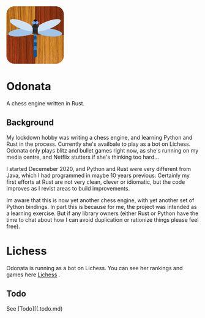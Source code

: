 <img src="https://github.com/akanalytics/odonata/blob/main/docs/odonata-blue.png" width=150 />


# Odonata
A chess engine written in Rust.

## Background
My lockdown hobby was writing a chess engine, and learning Python and Rust in the process. Currently she's availbale to play as a bot on Lichess. Odonata only plays blitz and bullet games right now, as she's running on my media centre, and Netflix stutters if she's thinking too hard...

I started Decemeber 2020, and Python and Rust were very different from Java, which I had programmed in maybe 10 years previous. Certainly my first efforts at Rust are not very clean, clever or idiomatic, but the code improves as I revist areas to build improvements.

Im aware that this is now yet another chess engine, with yet another set of Python bindings. In part this is because for me, the project was intended as a learning exercise. But if any library owners (either Rust or Python have the time to chat about how I can avoid duplication or rationize things please feel free).   


# Lichess
Odonata is running as a bot on Lichess. You can see her rankings and games here [Lichess](https://lichess.org/@/odonata-bot) .
 

## Todo
See [Todo][(.todo.md)

